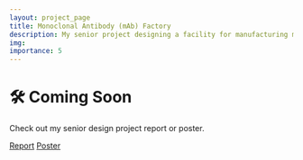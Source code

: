 ```yaml
---
layout: project_page
title: Monoclonal Antibody (mAb) Factory
description: My senior project designing a facility for manufacturing mAbs.
img: 
importance: 5
---
```


# 🛠️ Coming Soon
Check out my senior design project report or poster. 

<a class="btn btn-sm" role="button" href="{{ '/assets/pdf/Senior-Design.pdf' | absolute_url }}">Report</a>
<a class="btn btn-sm" role="button" href="{{ '/assets/pdf/AICHEs-and-Pains.pdf' | absolute_url }}">Poster</a>